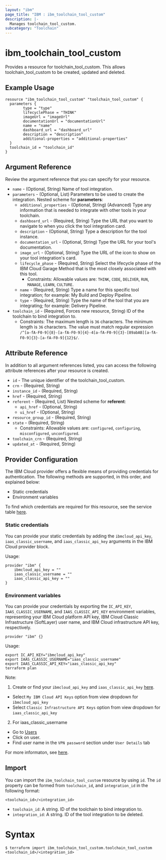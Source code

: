 ```yaml
---
layout: "ibm"
page_title: "IBM : ibm_toolchain_tool_custom"
description: |-
  Manages toolchain_tool_custom.
subcategory: "Toolchain"
---
```


# ibm_toolchain_tool_custom

Provides a resource for toolchain_tool_custom. This allows toolchain_tool_custom to be created, updated and deleted.

## Example Usage

```hcl
resource "ibm_toolchain_tool_custom" "toolchain_tool_custom" {
  parameters {
		type = "type"
		lifecyclePhase = "THINK"
		imageUrl = "imageUrl"
		documentationUrl = "documentationUrl"
		name = "name"
		dashboard_url = "dashboard_url"
		description = "description"
		additional-properties = "additional-properties"
  }
  toolchain_id = "toolchain_id"
}
```

## Argument Reference

Review the argument reference that you can specify for your resource.

* `name` - (Optional, String) Name of tool integration.
* `parameters` - (Optional, List) Parameters to be used to create the integration.
Nested scheme for **parameters**:
	* `additional_properties` - (Optional, String) (Advanced) Type any information that is needed to integrate with other tools in your toolchain.
	* `dashboard_url` - (Required, String) Type the URL that you want to navigate to when you click the tool integration card.
	* `description` - (Optional, String) Type a description for the tool instance.
	* `documentation_url` - (Optional, String) Type the URL for your tool's documentation.
	* `image_url` - (Optional, String) Type the URL of the icon to show on your tool integration's card.
	* `lifecycle_phase` - (Required, String) Select the lifecycle phase of the IBM Cloud Garage Method that is the most closely associated with this tool.
	  * Constraints: Allowable values are: `THINK`, `CODE`, `DELIVER`, `RUN`, `MANAGE`, `LEARN`, `CULTURE`.
	* `name` - (Required, String) Type a name for this specific tool integration; for example: My Build and Deploy Pipeline.
	* `type` - (Required, String) Type the name of the tool that you are integrating; for example: Delivery Pipeline.
* `toolchain_id` - (Required, Forces new resource, String) ID of the toolchain to bind integration to.
  * Constraints: The maximum length is `36` characters. The minimum length is `36` characters. The value must match regular expression `/^[a-fA-F0-9]{8}-[a-fA-F0-9]{4}-4[a-fA-F0-9]{3}-[89abAB][a-fA-F0-9]{3}-[a-fA-F0-9]{12}$/`.

## Attribute Reference

In addition to all argument references listed, you can access the following attribute references after your resource is created.

* `id` - The unique identifier of the toolchain_tool_custom.
* `crn` - (Required, String) 
* `instance_id` - (Required, String) 
* `href` - (Required, String) 
* `referent` - (Required, List) 
Nested scheme for **referent**:
	* `api_href` - (Optional, String)
	* `ui_href` - (Optional, String)
* `resource_group_id` - (Required, String) 
* `state` - (Required, String) 
  * Constraints: Allowable values are: `configured`, `configuring`, `misconfigured`, `unconfigured`.
* `toolchain_crn` - (Required, String) 
* `updated_at` - (Required, String) 

## Provider Configuration

The IBM Cloud provider offers a flexible means of providing credentials for authentication. The following methods are supported, in this order, and explained below:

- Static credentials
- Environment variables

To find which credentials are required for this resource, see the service table [here](https://cloud.ibm.com/docs/ibm-cloud-provider-for-terraform?topic=ibm-cloud-provider-for-terraform-provider-reference#required-parameters).

### Static credentials

You can provide your static credentials by adding the `ibmcloud_api_key`, `iaas_classic_username`, and `iaas_classic_api_key` arguments in the IBM Cloud provider block.

Usage:
```
provider "ibm" {
    ibmcloud_api_key = ""
    iaas_classic_username = ""
    iaas_classic_api_key = ""
}
```

### Environment variables

You can provide your credentials by exporting the `IC_API_KEY`, `IAAS_CLASSIC_USERNAME`, and `IAAS_CLASSIC_API_KEY` environment variables, representing your IBM Cloud platform API key, IBM Cloud Classic Infrastructure (SoftLayer) user name, and IBM Cloud infrastructure API key, respectively.

```
provider "ibm" {}
```

Usage:
```
export IC_API_KEY="ibmcloud_api_key"
export IAAS_CLASSIC_USERNAME="iaas_classic_username"
export IAAS_CLASSIC_API_KEY="iaas_classic_api_key"
terraform plan
```

Note:

1. Create or find your `ibmcloud_api_key` and `iaas_classic_api_key` [here](https://cloud.ibm.com/iam/apikeys).
  - Select `My IBM Cloud API Keys` option from view dropdown for `ibmcloud_api_key`
  - Select `Classic Infrastructure API Keys` option from view dropdown for `iaas_classic_api_key`
2. For iaas_classic_username
  - Go to [Users](https://cloud.ibm.com/iam/users)
  - Click on user.
  - Find user name in the `VPN password` section under `User Details` tab

For more informaton, see [here](https://registry.terraform.io/providers/IBM-Cloud/ibm/latest/docs#authentication).

## Import

You can import the `ibm_toolchain_tool_custom` resource by using `id`.
The `id` property can be formed from `toolchain_id`, and `integration_id` in the following format:

```
<toolchain_id>/<integration_id>
```
* `toolchain_id`: A string. ID of the toolchain to bind integration to.
* `integration_id`: A string. ID of the tool integration to be deleted.

# Syntax
```
$ terraform import ibm_toolchain_tool_custom.toolchain_tool_custom <toolchain_id>/<integration_id>
```
